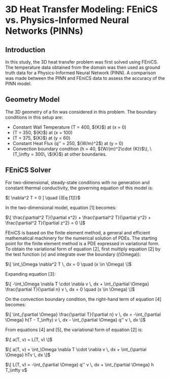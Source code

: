 # 3D Heat Transfer Modeling: FEniCS vs. Physics-Informed Neural Networks (PINNs)

## Introduction

In this study, the 3D heat transfer problem was first solved using FEniCS. The temperature data obtained from the domain was then used as ground truth data for a Physics-Informed Neural Network (PINN). A comparison was made between the PINN and FEniCS data to assess the accuracy of the PINN model.

## Geometry Model

The 3D geometry of a fin was considered in this problem. The boundary conditions in this setup are:
- Constant Wall Temperature \(T = 400\, \${K}$\) at \(x = 0\)
- \(T = 350\, \${K}$\) at \(x = 100\)
- \(T = 375\, \${K}$\) at \(y = 60\)
- Constant Heat Flux \(q'' = 250\, \${W/m}^2$\) at \(y = 0\)
- Convection boundary condition \(h = 40\, \${W/(m}^2\cdot \{K)}$\), \(T_\infty = 300\, \${K}$\) at other boundaries.

## FEniCS Solver

For two-dimensional, steady-state conditions with no generation and constant thermal conductivity, the governing equation of this model is:

$\[
\nabla^2 T = 0 
\] \quad \{(Eq [1])}$

In the two-dimensional model, equation [1] becomes:

$\[
\frac{\partial^2 T}{\partial x^2} + \frac{\partial^2 T}{\partial y^2} + \frac{\partial^2 T}{\partial z^2} = 0
\]$

FEniCS is based on the finite element method, a general and efficient mathematical machinery for the numerical solution of PDEs. The starting point for the finite element method is a PDE expressed in variational form. To obtain the variational form of equation [2], first multiply equation [2] by the test function \(v\) and integrate over the boundary (\(\Omega\)):

$\[
\int_\Omega \nabla^2 T \, dx = 0 \quad (x \in \Omega)
\]$

Expanding equation [3]:

$\[
-\int_\Omega \nabla T \cdot \nabla v \, dx + \int_{\partial \Omega} \frac{\partial T}{\partial n} v \, dx = 0 \quad (x \in \Omega)
\]$

On the convection boundary condition, the right-hand term of equation [4] becomes:

$\[
\int_{\partial \Omega} \frac{\partial T}{\partial n} v \, dx = -\int_{\partial \Omega} h(T - T_\infty) v \, dx - \int_{\partial \Omega} q'' v \, dx
\]$

From equations [4] and [5], the variational form of equation [2] is:

$\[
a(T, v) = L(T, v)
\]$

$\[
a(T, v) = \int_\Omega \nabla T \cdot \nabla v \, dx + \int_{\partial \Omega} hTv \, dx
\]$

$\[
L(T, v) = -\int_{\partial \Omega} q'' v \, dx + \int_{\partial \Omega} h T_\infty v$

